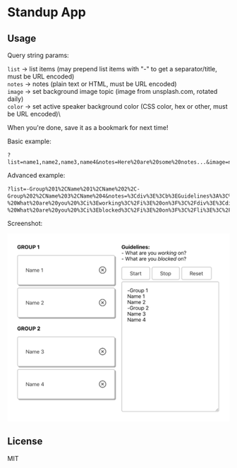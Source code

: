# Standup App

## Usage

Query string params:

`list` → list items (may prepend list items with "-" to get a separator/title, must be URL encoded)\
`notes` → notes (plain text or HTML, must be URL encoded)\
`image` → set background image topic (image from unsplash.com, rotated daily)\
`color` → set active speaker background color (CSS color, hex or other, must be URL encoded)\

When you're done, save it as a bookmark for next time!

Basic example:

```
?list=name1,name2,name3,name4&notes=Here%20are%20some%20notes...&image=nature&color=pink
```

Advanced example:

```
?list=-Group%201%2CName%201%2CName%202%2C-Group%202%2CName%203%2CName%204&notes=%3Cdiv%3E%3Cb%3EGuidelines%3A%3C%2Fb%3E%3Cdiv%3E-%20What%20are%20you%20%3Ci%3Eworking%3C%2Fi%3E%20on%3F%3C%2Fdiv%3E%3Cdiv%3E-%20What%20are%20you%20%3Ci%3Eblocked%3C%2Fi%3E%20on%3F%3C%2Fli%3E%3C%2Ful%3E%3C%2Fdiv%3E
```

Screenshot:

<img src="./screenshot.png" width="600" alt="Screenshot">

## License

MIT
